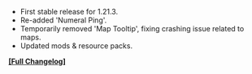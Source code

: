 




- First stable release for 1.21.3.
- Re-added 'Numeral Ping'.
- Temporarily removed 'Map Tooltip', fixing crashing issue related to maps.
- Updated mods & resource packs.


**[[Full Changelog]](https://wiki.crismpack.net/modpacks/breakneck-optimized/changelog/1.21/1.21.3#v4.3.0)**